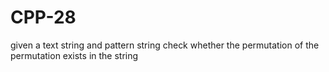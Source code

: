# CPP-28
given a text string and pattern string check whether the permutation of the permutation exists in the string
